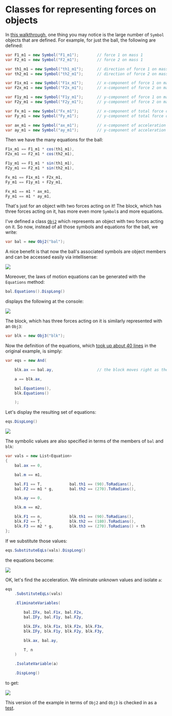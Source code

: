 
# Classes for representing forces on objects 

In [this walkthrough](https://gist.github.com/dharmatech/a14d1a29a7d4c0728d37), one thing you may notice is the large number of `Symbol` objects that are defined. For example, for just the ball, the following are defined:

```C#
var F1_m1 = new Symbol("F1_m1");        // force 1 on mass 1
var F2_m1 = new Symbol("F2_m1");        // force 2 on mass 1

var th1_m1 = new Symbol("th1_m1");      // direction of force 1 on mass 1
var th2_m1 = new Symbol("th2_m1");      // direction of force 2 on mass 1

var F1x_m1 = new Symbol("F1x_m1");      // x-component of force 1 on mass 1
var F2x_m1 = new Symbol("F2x_m1");      // x-component of force 2 on mass 1

var F1y_m1 = new Symbol("F1y_m1");      // y-component of force 1 on mass 1
var F2y_m1 = new Symbol("F2y_m1");      // y-component of force 2 on mass 1

var Fx_m1 = new Symbol("Fx_m1");        // x-component of total force on mass 1
var Fy_m1 = new Symbol("Fy_m1");        // y-component of total force on mass 1

var ax_m1 = new Symbol("ax_m1");        // x-component of acceleration of mass 1
var ay_m1 = new Symbol("ay_m1");        // y-component of acceleration of mass 1
```

Then we have the many equations for the ball:

```C#
F1x_m1 == F1_m1 * cos(th1_m1),
F2x_m1 == F2_m1 * cos(th2_m1),

F1y_m1 == F1_m1 * sin(th1_m1),
F2y_m1 == F2_m1 * sin(th2_m1),

Fx_m1 == F1x_m1 + F2x_m1,
Fy_m1 == F1y_m1 + F2y_m1,

Fx_m1 == m1 * ax_m1,
Fy_m1 == m1 * ay_m1,
```

That's just for an object with two forces acting on it! The block, which has three forces acting on it, has more even more `Symbol`s and more equations.

I've defined a class [`Obj2`](https://github.com/dharmatech/Symbolism/blob/ffa322d81cc0e8de932b3ae2d3dcf7b90b7c5bfd/Tests/Tests.cs#L112) which represents an object with two forces acting on it. So now, instead of all those symbols and equations for the ball, we write:

```C#
var bal = new Obj2("bal");
```

A nice benefit is that now the ball's associated symbols are object members and can be accessed easily via intellisense:

![](http://i.imgur.com/cNVIAsW.png)

Moreover, the laws of motion equations can be generated with the `Equations` method:

```C#
bal.Equations().DispLong()
```

displays the following at the console:

![](http://i.imgur.com/lCgEJec.png)

The block, which has three forces acting on it is similarly represented with an `Obj3`:

```C#
var blk = new Obj3("blk");
```

Now the definition of the equations, which [took up about 40 lines](https://github.com/dharmatech/Symbolism/blob/ffa322d81cc0e8de932b3ae2d3dcf7b90b7c5bfd/Tests/Tests.cs#L3595-L3635) in the original example, is simply:

```C#
var eqs = new And(

    blk.ax == bal.ay,                   // the block moves right as the ball moves up

    a == blk.ax,

    bal.Equations(),
    blk.Equations()

    );
```

Let's display the resulting set of equations:

```C#
eqs.DispLong()
```

![](http://i.imgur.com/1OaYQhW.png)

The symbolic values are also specified in terms of the members of `bal` and `blk`:

```C#
var vals = new List<Equation>
{
    bal.ax == 0,

    bal.m == m1,

    bal.F1 == T,            bal.th1 == (90).ToRadians(),                // force 1 is straight up
    bal.F2 == m1 * g,       bal.th2 == (270).ToRadians(),               // force 2 is straight down

    blk.ay == 0,

    blk.m == m2,

    blk.F1 == n,            blk.th1 == (90).ToRadians(),                // force 1 is straight up
    blk.F2 == T,            blk.th2 == (180).ToRadians(),               // force 2 is straight down
    blk.F3 == m2 * g,       blk.th3 == (270).ToRadians() + th           // force 3 direction
};
```

If we substitute those values:

```C#
eqs.SubstituteEqLs(vals).DispLong()
```

the equations become:

![](http://i.imgur.com/tE1EuQp.png)

OK, let's find the acceleration. We eliminate unknown values and isolate `a`:

```C#
eqs
    .SubstituteEqLs(vals)

    .EliminateVariables(

        bal.ΣFx, bal.F1x, bal.F2x,
        bal.ΣFy, bal.F1y, bal.F2y,

        blk.ΣFx, blk.F1x, blk.F2x, blk.F3x,
        blk.ΣFy, blk.F1y, blk.F2y, blk.F3y,

        blk.ax, bal.ay,

        T, n
    )

    .IsolateVariable(a)

    .DispLong()
```

to get:

![](http://i.imgur.com/9NjZZ7b.png)


This version of the example in terms of `Obj2` and `Obj3` is checked in as a [test](https://github.com/dharmatech/Symbolism/blob/ffa322d81cc0e8de932b3ae2d3dcf7b90b7c5bfd/Tests/Tests.cs#L3730).
